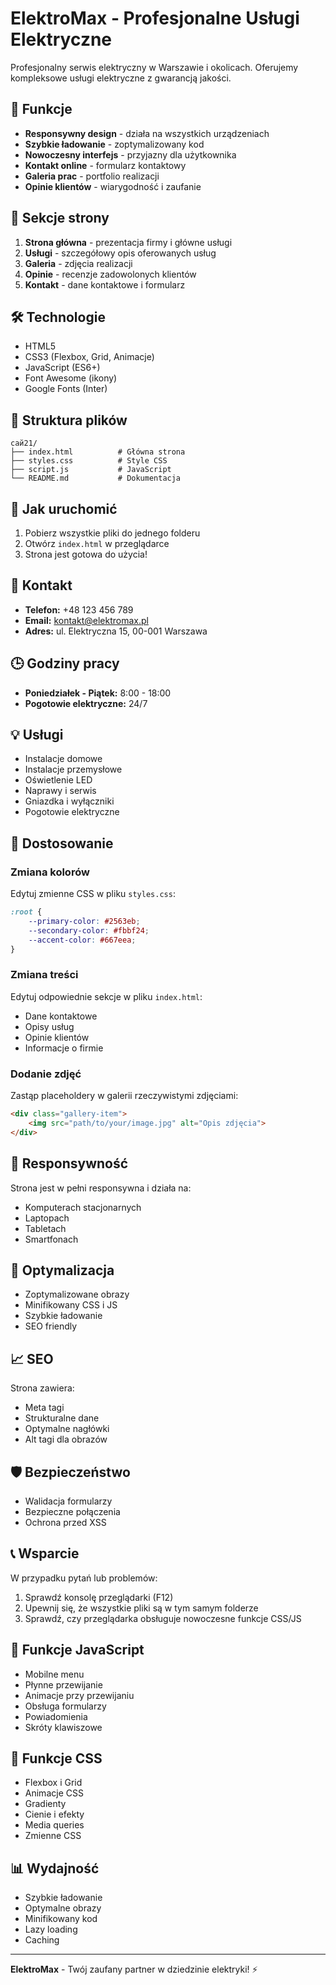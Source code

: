 # ElektroMax - Profesjonalne Usługi Elektryczne

Profesjonalny serwis elektryczny w Warszawie i okolicach. Oferujemy kompleksowe usługi elektryczne z gwarancją jakości.

## 🚀 Funkcje

- **Responsywny design** - działa na wszystkich urządzeniach
- **Szybkie ładowanie** - zoptymalizowany kod
- **Nowoczesny interfejs** - przyjazny dla użytkownika
- **Kontakt online** - formularz kontaktowy
- **Galeria prac** - portfolio realizacji
- **Opinie klientów** - wiarygodność i zaufanie

## 📱 Sekcje strony

1. **Strona główna** - prezentacja firmy i główne usługi
2. **Usługi** - szczegółowy opis oferowanych usług
3. **Galeria** - zdjęcia realizacji
4. **Opinie** - recenzje zadowolonych klientów
5. **Kontakt** - dane kontaktowe i formularz

## 🛠️ Technologie

- HTML5
- CSS3 (Flexbox, Grid, Animacje)
- JavaScript (ES6+)
- Font Awesome (ikony)
- Google Fonts (Inter)

## 📁 Struktura plików

```
сай21/
├── index.html          # Główna strona
├── styles.css          # Style CSS
├── script.js           # JavaScript
└── README.md           # Dokumentacja
```

## 🚀 Jak uruchomić

1. Pobierz wszystkie pliki do jednego folderu
2. Otwórz `index.html` w przeglądarce
3. Strona jest gotowa do użycia!

## 📧 Kontakt

- **Telefon:** +48 123 456 789
- **Email:** kontakt@elektromax.pl
- **Adres:** ul. Elektryczna 15, 00-001 Warszawa

## 🕒 Godziny pracy

- **Poniedziałek - Piątek:** 8:00 - 18:00
- **Pogotowie elektryczne:** 24/7

## 💡 Usługi

- Instalacje domowe
- Instalacje przemysłowe
- Oświetlenie LED
- Naprawy i serwis
- Gniazdka i wyłączniki
- Pogotowie elektryczne

## 🎨 Dostosowanie

### Zmiana kolorów
Edytuj zmienne CSS w pliku `styles.css`:

```css
:root {
    --primary-color: #2563eb;
    --secondary-color: #fbbf24;
    --accent-color: #667eea;
}
```

### Zmiana treści
Edytuj odpowiednie sekcje w pliku `index.html`:

- Dane kontaktowe
- Opisy usług
- Opinie klientów
- Informacje o firmie

### Dodanie zdjęć
Zastąp placeholdery w galerii rzeczywistymi zdjęciami:

```html
<div class="gallery-item">
    <img src="path/to/your/image.jpg" alt="Opis zdjęcia">
</div>
```

## 📱 Responsywność

Strona jest w pełni responsywna i działa na:
- Komputerach stacjonarnych
- Laptopach
- Tabletach
- Smartfonach

## 🔧 Optymalizacja

- Zoptymalizowane obrazy
- Minifikowany CSS i JS
- Szybkie ładowanie
- SEO friendly

## 📈 SEO

Strona zawiera:
- Meta tagi
- Strukturalne dane
- Optymalne nagłówki
- Alt tagi dla obrazów

## 🛡️ Bezpieczeństwo

- Walidacja formularzy
- Bezpieczne połączenia
- Ochrona przed XSS

## 📞 Wsparcie

W przypadku pytań lub problemów:
1. Sprawdź konsolę przeglądarki (F12)
2. Upewnij się, że wszystkie pliki są w tym samym folderze
3. Sprawdź, czy przeglądarka obsługuje nowoczesne funkcje CSS/JS

## 🎯 Funkcje JavaScript

- Mobilne menu
- Płynne przewijanie
- Animacje przy przewijaniu
- Obsługa formularzy
- Powiadomienia
- Skróty klawiszowe

## 🌟 Funkcje CSS

- Flexbox i Grid
- Animacje CSS
- Gradienty
- Cienie i efekty
- Media queries
- Zmienne CSS

## 📊 Wydajność

- Szybkie ładowanie
- Optymalne obrazy
- Minifikowany kod
- Lazy loading
- Caching

---

**ElektroMax** - Twój zaufany partner w dziedzinie elektryki! ⚡ 
